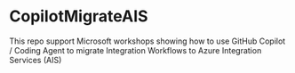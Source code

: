 # CopilotMigrateAIS
This repo support Microsoft workshops showing how to use GitHub Copilot / Coding Agent to migrate Integration Workflows to Azure Integration Services (AIS)
